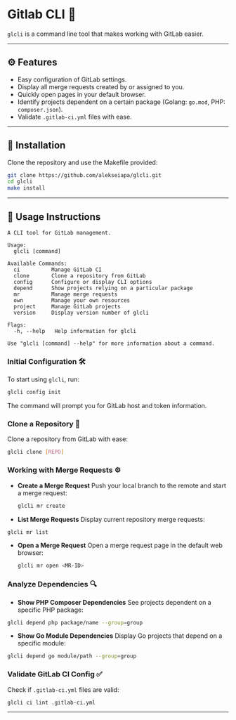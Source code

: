 # Gitlab CLI 🌟


`glcli` is a command line tool that makes working with GitLab easier.

---

## ⚙️ Features

- Easy configuration of GitLab settings.
- Display all merge requests created by or assigned to you.
- Quickly open pages in your default browser.
- Identify projects dependent on a certain package (Golang: `go.mod`, PHP: `composer.json`).
- Validate `.gitlab-ci.yml` files with ease.

---

## 🚀 Installation

Clone the repository and use the Makefile provided:

```bash
git clone https://github.com/alekseiapa/glcli.git
cd glcli
make install
```

---

## 📘 Usage Instructions

```
A CLI tool for GitLab management.

Usage:
  glcli [command]

Available Commands:
  ci          Manage GitLab CI
  clone       Clone a repository from GitLab
  config      Configure or display CLI options
  depend      Show projects relying on a particular package
  mr          Manage merge requests
  own         Manage your own resources
  project     Manage GitLab projects
  version     Display version number of glcli

Flags:
  -h, --help   Help information for glcli

Use "glcli [command] --help" for more information about a command.
```

### Initial Configuration 🛠️

To start using `glcli`, run:

```bash
glcli config init
```

The command will prompt you for GitLab host and token information.

### Clone a Repository 📂

Clone a repository from GitLab with ease:

```bash
glcli clone [REPO]
```

### Working with Merge Requests ⚙️

- **Create a Merge Request**
  Push your local branch to the remote and start a merge request:

  ```bash
  glcli mr create
  ```

- **List Merge Requests**
  Display current repository merge requests:

```bash
glcli mr list
```

- **Open a Merge Request**
  Open a merge request page in the default web browser:

  ```bash
  glcli mr open <MR-ID>
  ```

### Analyze Dependencies 🔍

- **Show PHP Composer Dependencies**
  See projects dependent on a specific PHP package:

```bash
glcli depend php package/name --group=group
```

- **Show Go Module Dependencies**
  Display Go projects that depend on a specific module:

```bash
glcli depend go module/path --group=group
  ```

### Validate GitLab CI Config ✅

Check if `.gitlab-ci.yml` files are valid:

```bash
glcli ci lint .gitlab-ci.yml
```

---
